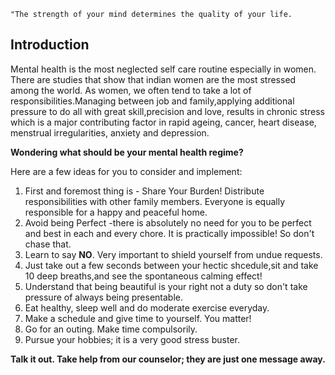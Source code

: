 `"The strength of your mind determines the quality of your life.`

## Introduction

Mental health is the most neglected self care routine especially in women. There are studies that show that indian women are the most stressed among the world. As women, we often tend to take a lot of responsibilities.Managing between job and family,applying additional pressure to do all with great skill,precision and love, results in chronic stress which is a major contributing factor in rapid ageing, cancer, heart disease, menstrual irregularities, anxiety and depression.

**Wondering what should be your mental health regime?**

Here are a few ideas for you to consider and implement:

1. First and foremost thing is - Share Your Burden! Distribute responsibilities with other family members. Everyone is equally responsible for a happy and peaceful home.
2. Avoid being Perfect -there is absolutely no need for you to be perfect and best in each and every chore. It is practically impossible! So don't chase that.
3. Learn to say **NO**. Very important to shield yourself from undue requests.
4. Just take out a few seconds between your hectic shcedule,sit and take 10 deep breaths,and see the spontaneous calming effect!
5. Understand that being beautiful is your right not a duty so don't take pressure of always being presentable.
6. Eat healthy, sleep well and do moderate exercise everyday.
7. Make a schedule and give time to yourself. You matter!
8. Go for an outing. Make time compulsorily.
9. Pursue your hobbies; it is a very good stress buster.

**Talk it out. Take help from our counselor; they are just one message away.**
